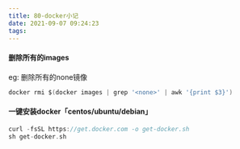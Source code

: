 ```yaml
---
title: 80-docker小记
date: 2021-09-07 09:24:23
tags:
---
```



#### 删除所有的images
eg: 删除所有的none镜像
```go
docker rmi $(docker images | grep '<none>' | awk '{print $3}')
```

#### 一键安装docker「centos/ubuntu/debian」

```go
curl -fsSL https://get.docker.com -o get-docker.sh
sh get-docker.sh
```